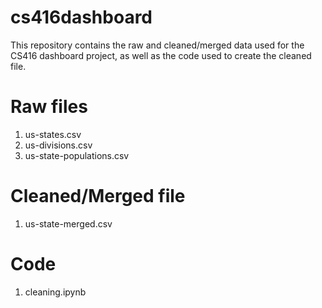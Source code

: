 # cs416dashboard

This repository contains the raw and cleaned/merged data used for the CS416 dashboard project, as well as the code used to create the cleaned file.

# Raw files

1. us-states.csv
2. us-divisions.csv
3. us-state-populations.csv

# Cleaned/Merged file
1. us-state-merged.csv

# Code
1. cleaning.ipynb
